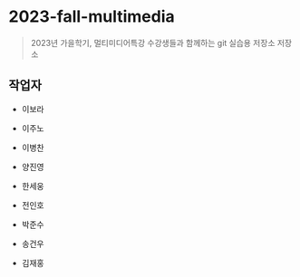 # 2023-fall-multimedia

> 2023년 가을학기, 멀티미디어특강 수강생들과 함께하는 git 실습용 저장소
저장소


## 작업자

- 이보라

- 이주노

- 이병찬

- 양진영

- 한세웅

- 전인호

- 박준수

- 송건우

- 김재홍
